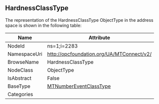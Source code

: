 <!-- objecttype -->
## HardnessClassType
  
<!-- end of text -->
The representation of the HardnessClassType ObjectType in the address space is shown in the following table:  

|Name|Attribute|
|---|---|
|NodeId|ns=1;i=2283|
|NamespaceUri|http://opcfoundation.org/UA/MTConnect/v2/|
|BrowseName|HardnessClassType|
|NodeClass|ObjectType|
|IsAbstract|False|
|BaseType|[MTNumberEventClassType](../../ObjectTypes/MTNumberEventClassType/readme.md)|
|Categories||

